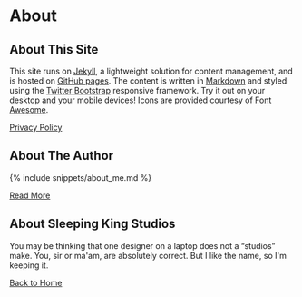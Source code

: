 ---
---

# About

## About This Site

This site runs on [<i class="fa fa-flask"></i> Jekyll](http://jekyllrb.com/), a lightweight solution for content management, and is hosted on [<i class="fa fa-github"></i> GitHub pages](https://pages.github.com/). The content is written in [Markdown](http://daringfireball.net/projects/markdown/) and styled using the [Twitter Bootstrap](http://getbootstrap.com/) responsive framework. Try it out on your desktop and your mobile devices! Icons are provided courtesy of [<i class="fa fa-flag"></i> Font Awesome](https://fortawesome.github.io/Font-Awesome/).

[<i class="fa fa-fw fa-info-circle"></i> Privacy Policy](/about/privacy.html)

## About The Author

{% include snippets/about_me.md %}

[<i class="fa fa-fw fa-arrow-right"></i> Read More](/about/me.html)

## About Sleeping King Studios

You may be thinking that one designer on a laptop does not a “studios” make. You, sir or ma'am, are absolutely correct. But I like the name, so I'm keeping it.

[<i class="fa fa-fw fa-home"></i> Back to Home](/)

